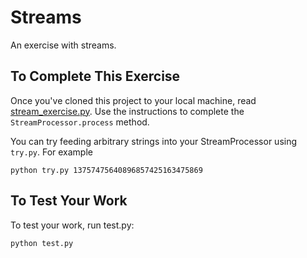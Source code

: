 # Streams

An exercise with streams.

## To Complete This Exercise

Once you've cloned this project to your local machine, read [stream_exercise.py](stream_exercise.py). Use the instructions to complete the `StreamProcessor.process` method.

You can try feeding arbitrary strings into your StreamProcessor using `try.py`. For example

```
python try.py 13757475640896857425163475869
```

## To Test Your Work

To test your work, run test.py:

```
python test.py
```


